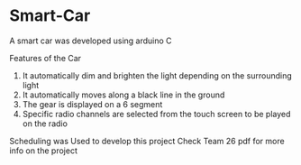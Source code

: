 # Smart-Car
A smart car was developed using arduino C 

Features of the Car
1. It automatically dim and brighten the light depending on the surrounding light
2. It automatically moves along a black line in the ground
3. The gear is displayed on a 6 segment
4. Specific radio channels are selected from the touch screen to be played on the radio

Scheduling was Used to develop this project
Check Team 26 pdf for more info on the project
